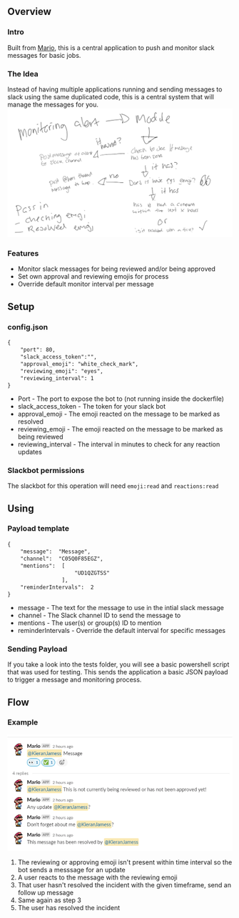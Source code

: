 ## Overview
### Intro
Built from [Mario](https://github.com/KieranJamess/Slackbot-AzureDevops-MonitorPRs/tree/main), this is a central application to push and monitor slack messages for basic jobs.
### The Idea
Instead of having multiple applications running and sending messages to slack using the same duplicated code, this is a central system that will manage the messages for you. 
![](assets/idea.png)
### Features
- Monitor slack messages for being reviewed and/or being approved
- Set own approval and reviewing emojis for process
- Override default monitor interval per message

## Setup
### config.json
```
{
    "port": 80,
    "slack_access_token":"",
    "approval_emoji": "white_check_mark",
    "reviewing_emoji": "eyes",
    "reviewing_interval": 1
}
```
- Port - The port to expose the bot to (not running inside the dockerfile)
- slack_access_token - The token for your slack bot
- approval_emoji - The emoji reacted on the message to be marked as resolved
- reviewing_emoji - The emoji reacted on the message to be marked as being reviewed
- reviewing_interval - The interval in minutes to check for any reaction updates
### Slackbot permissions
The slackbot for this operation will need `emoji:read` and `reactions:read`
## Using
### Payload template
```
{
    "message":  "Message",
    "channel":  "C05Q0F85EGZ",
    "mentions":  [
                     "UD1QZGTSS"
                 ],
    "reminderIntervals":  2
}
```
- message - The text for the message to use in the intial slack message
- channel - The Slack channel ID to send the message to
- mentions - The user(s) or group(s) ID to mention
- reminderIntervals - Override the default interval for specific messages 
### Sending Payload
If you take a look into the tests folder, you will see a basic powershell script that was used for testing. This sends the application a basic JSON payload to trigger a message and monitoring process. 
## Flow
### Example
![](assets/flow.png)
1. The reviewing or approving emoji isn't present within time interval so the bot sends a messsage for an update
2. A user reacts to the message with the reviewing emoji
3. That user hasn't resolved the incident with the given timeframe, send an follow up message
4. Same again as step 3
5. The user has resolved the incident

